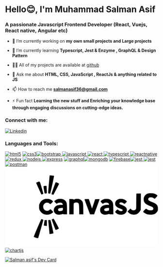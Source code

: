 # Hello😊, I'm Muhammad Salman Asif

### [](https://github.com/EhsanShakil/EhsanShakil#a-passionate-react-native-developer)A passionate Javascript Frontend Developer (React, Vuejs, React native, Angular etc)

-   🔭  I’m currently working on  **my own small projects and Large projects**
    
-   🌱  I’m currently learning  **Typescript, Jest & Enzyme , GraphQL  & Design Pattern**
    
-   👨‍💻  All of my projects are available at [github](https://github.com/Salman-007-Pro)
    
-   💬  Ask me about  **HTML, CSS, JavaScript , ReactJs & anything related to JS**
    
-   📫  How to reach me  **[salmanasif36@gmail.com](mailto:salmanasif36@gmail.com)**
    
-   ⚡  Fun fact  **Learning the new stuff  and Enriching your knowledge base through engaging discussions on cutting-edge ideas.**

### Connect with me:
[![Linkedin](https://cdn-icons-png.flaticon.com/512/174/174857.png)](https://www.linkedin.com/in/muhammad-salman-asif-7b902a12a/)

### Languages and Tools:
[![html5](https://camo.githubusercontent.com/309bd1d3bd253dff456421a439882e5189b95a839120f0555d7172ff277e99c3/68747470733a2f2f75706c6f61642e77696b696d656469612e6f72672f77696b6970656469612f636f6d6d6f6e732f7468756d622f362f36312f48544d4c355f6c6f676f5f616e645f776f72646d61726b2e7376672f35313270782d48544d4c355f6c6f676f5f616e645f776f72646d61726b2e7376672e706e67)](https://www.w3.org/html/) [![css3](https://camo.githubusercontent.com/cf001d2a684fad204e899dab911627fbe9180dbaf26f89c432f438a375e88e6a/68747470733a2f2f75706c6f61642e77696b696d656469612e6f72672f77696b6970656469612f636f6d6d6f6e732f7468756d622f642f64352f435353335f6c6f676f5f616e645f776f72646d61726b2e7376672f3132303070782d435353335f6c6f676f5f616e645f776f72646d61726b2e7376672e706e67)](https://www.w3schools.com/css/)[![bootstrap](https://camo.githubusercontent.com/b0fd07be4cc08a3b1088a2340065b6b385ffe5e4009094cb0b9e14ad9aec0d4d/68747470733a2f2f75706c6f61642e77696b696d656469612e6f72672f77696b6970656469612f636f6d6d6f6e732f7468756d622f622f62322f426f6f7473747261705f6c6f676f2e7376672f3130323470782d426f6f7473747261705f6c6f676f2e7376672e706e67)  ](https://getbootstrap.com/)[![javascript](https://camo.githubusercontent.com/b4ff7f14956d1e50e56f37992f87c6a73166345ea928b6dbe1140db457b9707b/68747470733a2f2f75706c6f61642e77696b696d656469612e6f72672f77696b6970656469612f636f6d6d6f6e732f7468756d622f392f39392f556e6f6666696369616c5f4a6176615363726970745f6c6f676f5f322e7376672f3130323470782d556e6f6666696369616c5f4a6176615363726970745f6c6f676f5f322e7376672e706e67)  ](https://developer.mozilla.org/en-US/docs/Web/JavaScript)[![react](https://camo.githubusercontent.com/4ace7ce5555cca0a6976c6ff43f85e1758ae23f532f3080cc8304f907139928e/68747470733a2f2f63646e2e776f726c64766563746f726c6f676f2e636f6d2f6c6f676f732f72656163742e737667)  ](https://reactjs.org/)[![typescript](https://camo.githubusercontent.com/9255dba4a9ad5a906afd63a77b2d3498cbd7fa527008a417968683f5e8e545b2/68747470733a2f2f75706c6f61642e77696b696d656469612e6f72672f77696b6970656469612f636f6d6d6f6e732f7468756d622f342f34632f547970657363726970745f6c6f676f5f323032302e7376672f3132303070782d547970657363726970745f6c6f676f5f323032302e7376672e706e67)  ](https://www.typescriptlang.org/)[![reactnative](https://raw.githubusercontent.com/kristerkari/react-native-svg-transformer/master/images/react-native-logo.png)  ](https://reactnative.dev/)[![redux](https://camo.githubusercontent.com/7b7f04b16cc2d2d4a32985710e4d640985337a32bbb1e60cdacede2c8a4ae57b/68747470733a2f2f63646e2e776f726c64766563746f726c6f676f2e636f6d2f6c6f676f732f72656475782e737667)  ](https://redux.js.org/)[![nodejs](https://camo.githubusercontent.com/fad25dfc1c130d607614a1f4a8817340bc2c9b6437e01e57353a7c42dfa24014/68747470733a2f2f6770312e7761632e656467656361737463646e2e6e65742f383032423736312f66682f6173736574732f626c6f672f323031372d30372f6e6f64652e706e67)  ](https://nodejs.org/)[![express](https://camo.githubusercontent.com/423664f678fc08582fa8c2e5999d6eef9225631dcac55e3b3a66a90a0edb6bf7/68747470733a2f2f63646e2e776f726c64766563746f726c6f676f2e636f6d2f6c6f676f732f657870726573732d3130392e737667)](https://expressjs.com/) [![graphql](https://camo.githubusercontent.com/07c382b68200c1a86d52d1682346e73e038b2f160c9afbc0af773fb3646882c8/68747470733a2f2f7777772e766563746f726c6f676f2e7a6f6e652f6c6f676f732f6772617068716c2f6772617068716c2d69636f6e2e737667)](https://graphql.org/)[![mongodb](https://camo.githubusercontent.com/b0fcfcb580697509d7937934635ab4b2ba39bb4245491928c29cf91948815950/68747470733a2f2f63646e2e776f726c64766563746f726c6f676f2e636f6d2f6c6f676f732f6d6f6e676f64622e737667)](https://www.mongodb.com/) [![firebase](https://camo.githubusercontent.com/dd4b2422ed3bfc9da88c43d18550375c66f9584327dff7ecc19315ce50b96f07/68747470733a2f2f7777772e766563746f726c6f676f2e7a6f6e652f6c6f676f732f66697265626173652f66697265626173652d69636f6e2e737667)](https://firebase.google.com/)[![jest](https://camo.githubusercontent.com/ce0a32825268b09cd5e0fc7c2a09c587a708491427cb794cade8f1866f7284c6/68747470733a2f2f7777772e766563746f726c6f676f2e7a6f6e652f6c6f676f732f6a6573746a73696f2f6a6573746a73696f2d69636f6e2e737667)  ](https://jestjs.io/)[![jest](https://camo.githubusercontent.com/d2994513fd2fcc61b3ca10a13e579094a68b2e232c987f6bc08312213a729b98/68747470733a2f2f61737365742e6a61726f6d62656b2e636f6d2f6c6f676f732f656e7a796d652e706e67)  ](https://enzymejs.github.io/enzyme/)[![postman](https://camo.githubusercontent.com/93b32389bf746009ca2370de7fe06c3b5146f4c99d99df65994f9ced0ba41685/68747470733a2f2f7777772e766563746f726c6f676f2e7a6f6e652f6c6f676f732f676574706f73746d616e2f676574706f73746d616e2d69636f6e2e737667)  ](https://postman.com/)[![canvasjs](https://raw.githubusercontent.com/Hardik0307/Hardik0307/master/assets/canvasjs-charts.svg)  ](https://canvasjs.com/)[![chartjs](https://camo.githubusercontent.com/9be0208aa516b4d1976412d27e9f73d851ea253f8ee005a0b600939f841bba8b/68747470733a2f2f7777772e63686172746a732e6f72672f6d656469612f6c6f676f2d7469746c652e737667)  ](https://www.chartjs.org/)


<a href="https://app.daily.dev/SalmanDon"><img src="https://api.daily.dev/devcards/a3aac254d5e645bbbfd72f46914029e7.png?r=yf6" width="400" alt="Salman asif's Dev Card"/></a>

<!--
**Salman-007-Pro/Salman-007-Pro** is a ✨ _special_ ✨ repository because its `README.md` (this file) appears on your GitHub profile.

Here are some ideas to get you started:

- 🔭 I’m currently working on ...
- 🌱 I’m currently learning ...
- 👯 I’m looking to collaborate on ...
- 🤔 I’m looking for help with ...
- 💬 Ask me about ...
- 📫 How to reach me: ...
- 😄 Pronouns: ...
- ⚡ Fun fact: ...
-->

